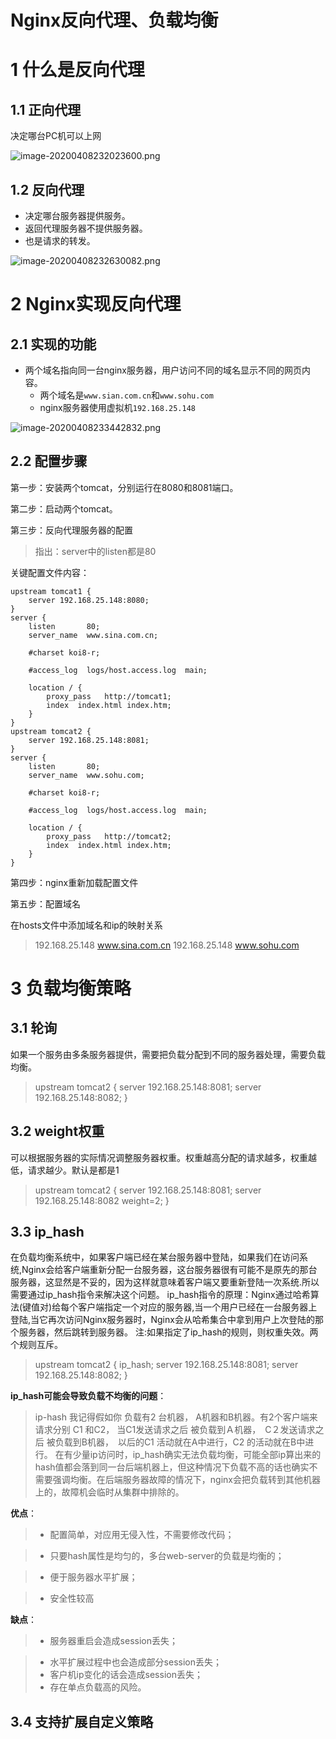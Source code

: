 # Nginx反向代理、负载均衡

# 1 什么是反向代理


## 1.1 正向代理


决定哪台PC机可以上网


![image-20200408232023600.png](https://zhishan-zh.github.io/media/1586360562239-0bb2e2bb-d4d5-4618-8bc9-5938e7cd44b9.png)


## 1.2 反向代理


- 决定哪台服务器提供服务。
- 返回代理服务器不提供服务器。
- 也是请求的转发。



![image-20200408232630082.png](https://zhishan-zh.github.io/media/1586360571263-11359499-3087-40c2-b639-39bb05c71e53.png)


# 2 Nginx实现反向代理


## 2.1 实现的功能


- 两个域名指向同一台nginx服务器，用户访问不同的域名显示不同的网页内容。
  - 两个域名是`www.sian.com.cn`和`www.sohu.com`
  - nginx服务器使用虚拟机`192.168.25.148`



![image-20200408233442832.png](https://zhishan-zh.github.io/media/1586360614807-9830983a-0075-4aac-85a3-1d365176d405.png)


## 2.2 配置步骤


第一步：安装两个tomcat，分别运行在8080和8081端口。


第二步：启动两个tomcat。


第三步：反向代理服务器的配置


> 指出：server中的listen都是80



关键配置文件内容：


```
upstream tomcat1 {
	server 192.168.25.148:8080;
}
server {
    listen       80;
    server_name  www.sina.com.cn;

    #charset koi8-r;

    #access_log  logs/host.access.log  main;

    location / {
        proxy_pass   http://tomcat1;
        index  index.html index.htm;
    }
}
upstream tomcat2 {
	server 192.168.25.148:8081;
}
server {
    listen       80;
    server_name  www.sohu.com;

    #charset koi8-r;

    #access_log  logs/host.access.log  main;

    location / {
        proxy_pass   http://tomcat2;
        index  index.html index.htm;
    }
}
```


第四步：nginx重新加载配置文件


第五步：配置域名


在hosts文件中添加域名和ip的映射关系


> 192.168.25.148 www.sina.com.cn
> 192.168.25.148 www.sohu.com



# 3 负载均衡策略
## 3.1 轮询
如果一个服务由多条服务器提供，需要把负载分配到不同的服务器处理，需要负载均衡。

> upstream
tomcat2 {
> 	server
192.168.25.148:8081;
> 	server
192.168.25.148:8082;
> }

## 3.2 weight权重
可以根据服务器的实际情况调整服务器权重。权重越高分配的请求越多，权重越低，请求越少。默认是都是1
> upstream
tomcat2 {
> 	server
192.168.25.148:8081;
> 	server
192.168.25.148:8082 weight=2;
> }

## 3.3 ip_hash
在负载均衡系统中，如果客户端已经在某台服务器中登陆，如果我们在访问系统,Nginx会给客户端重新分配一台服务器，这台服务器很有可能不是原先的那台服务器，这显然是不妥的，因为这样就意味着客户端又要重新登陆一次系统.所以需要通过ip_hash指令来解决这个问题。
ip_hash指令的原理：Nginx通过哈希算法(键值对)给每个客户端指定一个对应的服务器,当一个用户已经在一台服务器上登陆,当它再次访问Nginx服务器时，Nginx会从哈希集合中拿到用户上次登陆的那个服务器，然后跳转到服务器。
注:如果指定了ip_hash的规则，则权重失效。两个规则互斥。

> upstream
tomcat2 {
> ip_hash;
> 	server
192.168.25.148:8081;
> 	server
192.168.25.148:8082;
> }

**ip_hash可能会导致负载不均衡的问题**：
> ip-hash 我记得假如你 负载有2 台机器， A机器和B机器。有2个客户端来请求分别 C1 和C2， 当C1发送请求之后 被负载到Ａ机器，　C２发送请求之后 被负载到B机器，　以后的C1 活动就在A中进行，C2 的活动就在B中进行。
> 在有少量ip访问时，ip_hash确实无法负载均衡，可能全部ip算出来的hash值都会落到同一台后端机器上，但这种情况下负载不高的话也确实不需要强调均衡。在后端服务器故障的情况下，nginx会把负载转到其他机器上的，故障机会临时从集群中排除的。

**优点**：
> -  配置简单，对应用无侵入性，不需要修改代码；

> - 只要hash属性是均匀的，多台web-server的负载是均衡的；

> - 便于服务器水平扩展；

> - 安全性较高


**缺点**：
> - 服务器重启会造成session丢失；

> - 水平扩展过程中也会造成部分session丢失；
> - 客户机ip变化的话会造成session丢失；
> - 存在单点负载高的风险。


## 3.4 支持扩展自定义策略


